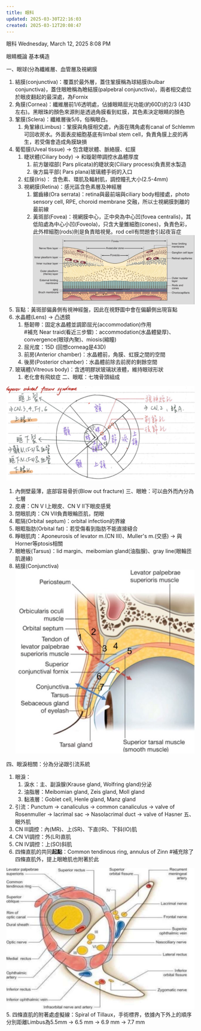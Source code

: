```yaml
---
title: 眼科
updated: 2025-03-30T22:16:03
created: 2025-03-12T20:08:47
---
```


眼科
Wednesday, March 12, 2025
8:08 PM

眼睛概論
基本構造

一、眼球(分為纖維層、血管層及視網膜
1.  結膜(conjunctiva)：覆蓋於最外層，蓋住鞏膜稱為球結膜(bulbar conjunctiva)，蓋住眼瞼稱為瞼結膜(palpebral conjunctiva)，兩者相交處位於眼皮翻起的最深處，為Fornix
2.  角膜(Cornea)：纖維層前1/6透明處，佔據眼睛屈光功能(約60D)的2/3 (43D左右)。黑眼珠的顏色來源則是透過角膜看到虹膜，其色素決定眼睛的顏色
3.  鞏膜(Sclera)：纖維層後5/6，俗稱眼白。
    1.  角鞏緣(Limbus)：鞏膜與角膜相交處，內面在隅角處有canal of Schlemm可回收房水。外面表皮細胞基底有limbal stem cell，負責角膜上皮的再生，若受傷會造成角膜缺損
4.  葡萄膜(Uveal tissue) -\> 包含睫狀體、脈絡膜、虹膜
    1.  睫狀體(Ciliary body) -\> 和璇韌帶調控水晶體厚度
        1.  前方皺褶部( Pars plicata)的睫狀突(Ciliary process)負責房水製造
        2.  後方扁平部( Pars plana)玻璃體手術的入口
    2.  虹膜(Iris)： 含色素、環肌及輻射肌，調控瞳孔大小(2.5-4mm)
    3.  視網膜(Retina)：感光區含色素層及神經層
        1.  鋸齒緣(Ora serrata)：retina與最前端與ciliary body相接處，photo sensory cell, RPE, choroid membrane 交融，所以士視網膜剝離的最前線
        2.  黃斑部(Fovea)：視網膜中心，正中央為中心凹(fovea centralis)，其低陷處為中心小凹(Foveola)，只含大量錐細胞(cones)，負責色彩，此外桿細胞(rods)則是負責暗視覺。rod cell有問題會引起夜盲症
![image1](../../resources/74ecc75e35fd4647920e5852174668a6.png)
1.  盲點：黃斑部偏鼻側有視神經盤，因此在視野圖中會在偏顳側出現盲點
5.  水晶體(Lens) -\> 凸透鏡
    1.  懸韌帶：固定水晶體並調節屈光(accommodation)作用  
        \#補充 Near traid(看近三步驟)：accommodation(水晶體變厚)、convergence(眼球內聚)、miosis(縮瞳)
    2.  屈光度：15D (回想corneag是43D)
    3.  前房(Anterior chamber)：水晶體前，角膜、虹膜之間的空間
    4.  後房(Posterior chamber)：水晶體前除去前房的剩餘空間
6.  玻璃體(Vitreous body)：含透明膠狀玻璃狀液體，維持眼球形狀
    1.  老化會有飛蚊症
二、眼眶：七塊骨頭組成

![image2](../../resources/721f3b22a1644a9cb1e0870c99dbd889.png)
1.  內側壁最薄，底部容易骨折(Blow out fracture)
三、眼瞼：可以由外而內分為七層
1.  皮膚：CN V I上眼皮、CN V II下眼皮感覺
2.  閉眼肌肉：CN VII負責眼輪匝肌，閉眼
3.  眶隔(Orbital septum)：orbital infection的界線
4.  眼眶脂肪(Orbital fat)：若受傷看到脂肪不能直接縫合
5.  睜眼肌肉：Aponeurosis of levator m.(CN III)、Muller's m.(交感) -\> 與Horner等ptosis相關
6.  眼瞼板(Tarsus)：lid margin、meibomian gland(油脂腺)、gray line(眼輪匝肌邊緣)
7.  結膜(Conjunctiva)
![image3](../../resources/991473cd141349e08606d823f5244d69.png)

四、眼淚相關：分為分泌跟引流系統
1.  眼淚：
    1.  淚水：主、副淚腺(Krause gland, Wolfring gland)分泌
    2.  油脂層：Meibomian gland, Zeis gland, Moll gland
    3.  黏液層：Goblet cell, Henle gland, Manz gland
2.  引流：Punctum -\> canaliculus -\> common canaliculus -\> valve of Rosenmuller -\> lacrimal sac -\> Nasolacrimal duct -\> valve of Hasner
五、眼外肌
1.  CN III調控：內(MR)、上(SR)、下直(IR)、下斜(IO)肌
2.  CN VI調控：外(LR)直肌
3.  CN IV調控：上(SO)斜肌
4.  四條直肌的共同**起點**：Common tendinous ring, annulus of Zinn
\#補充除了四條直肌外，提上眼瞼肌也附著於此

![image4](../../resources/00b63abb1ee646cebb01f274cea34186.jpeg)
5.  四條直肌的附著處虛擬線：Spiral of Tillaux，手術標界，依據內下外上的順序分別距離Limbus為5.5mm -\> 6.5 mm -\> 6.9 mm -\> 7.7 mm

